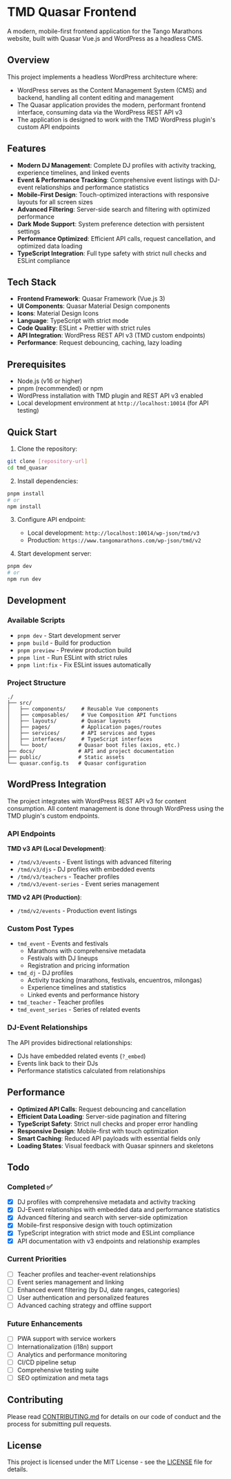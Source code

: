 # TMD Quasar Frontend

A modern, mobile-first frontend application for the Tango Marathons website,
built with Quasar Vue.js and WordPress as a headless CMS.

## Overview

This project implements a headless WordPress architecture where:

- WordPress serves as the Content Management System (CMS) and backend,
  handling all content editing and management
- The Quasar application provides the modern, performant frontend interface,
  consuming data via the WordPress REST API v3
- The application is designed to work with the TMD WordPress plugin's custom
  API endpoints

## Features

- **Modern DJ Management**: Complete DJ profiles with activity tracking,
  experience timelines, and linked events
- **Event & Performance Tracking**: Comprehensive event listings with
  DJ-event relationships and performance statistics
- **Mobile-First Design**: Touch-optimized interactions with responsive
  layouts for all screen sizes
- **Advanced Filtering**: Server-side search and filtering with optimized
  performance
- **Dark Mode Support**: System preference detection with persistent settings
- **Performance Optimized**: Efficient API calls, request cancellation, and
  optimized data loading
- **TypeScript Integration**: Full type safety with strict null checks and
  ESLint compliance

## Tech Stack

- **Frontend Framework**: Quasar Framework (Vue.js 3)
- **UI Components**: Quasar Material Design components
- **Icons**: Material Design Icons
- **Language**: TypeScript with strict mode
- **Code Quality**: ESLint + Prettier with strict rules
- **API Integration**: WordPress REST API v3 (TMD custom endpoints)
- **Performance**: Request debouncing, caching, lazy loading

## Prerequisites

- Node.js (v16 or higher)
- pnpm (recommended) or npm
- WordPress installation with TMD plugin and REST API v3 enabled
- Local development environment at `http://localhost:10014` (for API testing)

## Quick Start

1. Clone the repository:

```bash
git clone [repository-url]
cd tmd_quasar
```

2. Install dependencies:

```bash
pnpm install
# or
npm install
```

3. Configure API endpoint:

   - Local development: `http://localhost:10014/wp-json/tmd/v3`
   - Production: `https://www.tangomarathons.com/wp-json/tmd/v2`

4. Start development server:

```bash
pnpm dev
# or
npm run dev
```

## Development

### Available Scripts

- `pnpm dev` - Start development server
- `pnpm build` - Build for production
- `pnpm preview` - Preview production build
- `pnpm lint` - Run ESLint with strict rules
- `pnpm lint:fix` - Fix ESLint issues automatically

### Project Structure

```
./
├── src/
│   ├── components/     # Reusable Vue components
│   ├── composables/    # Vue Composition API functions
│   ├── layouts/        # Quasar layouts
│   ├── pages/          # Application pages/routes
│   ├── services/       # API services and types
│   ├── interfaces/     # TypeScript interfaces
│   └── boot/          # Quasar boot files (axios, etc.)
├── docs/              # API and project documentation
├── public/            # Static assets
└── quasar.config.ts   # Quasar configuration
```

## WordPress Integration

The project integrates with WordPress REST API v3 for content consumption. All
content management is done through WordPress using the TMD plugin's custom
endpoints.

### API Endpoints

**TMD v3 API (Local Development)**:

- `/tmd/v3/events` - Event listings with advanced filtering
- `/tmd/v3/djs` - DJ profiles with embedded events
- `/tmd/v3/teachers` - Teacher profiles
- `/tmd/v3/event-series` - Event series management

**TMD v2 API (Production)**:

- `/tmd/v2/events` - Production event listings

### Custom Post Types

- `tmd_event` - Events and festivals
  - Marathons with comprehensive metadata
  - Festivals with DJ lineups
  - Registration and pricing information
- `tmd_dj` - DJ profiles
  - Activity tracking (marathons, festivals, encuentros, milongas)
  - Experience timelines and statistics
  - Linked events and performance history
- `tmd_teacher` - Teacher profiles
- `tmd_event_series` - Series of related events

### DJ-Event Relationships

The API provides bidirectional relationships:

- DJs have embedded related events (`?_embed`)
- Events link back to their DJs
- Performance statistics calculated from relationships

## Performance

- **Optimized API Calls**: Request debouncing and cancellation
- **Efficient Data Loading**: Server-side pagination and filtering
- **TypeScript Safety**: Strict null checks and proper error handling
- **Responsive Design**: Mobile-first with touch optimization
- **Smart Caching**: Reduced API payloads with essential fields only
- **Loading States**: Visual feedback with Quasar spinners and skeletons

## Todo

### Completed ✅

- [x] DJ profiles with comprehensive metadata and activity tracking
- [x] DJ-Event relationships with embedded data and performance statistics
- [x] Advanced filtering and search with server-side optimization
- [x] Mobile-first responsive design with touch optimization
- [x] TypeScript integration with strict mode and ESLint compliance
- [x] API documentation with v3 endpoints and relationship examples

### Current Priorities

- [ ] Teacher profiles and teacher-event relationships
- [ ] Event series management and linking
- [ ] Enhanced event filtering (by DJ, date ranges, categories)
- [ ] User authentication and personalized features
- [ ] Advanced caching strategy and offline support

### Future Enhancements

- [ ] PWA support with service workers
- [ ] Internationalization (i18n) support
- [ ] Analytics and performance monitoring
- [ ] CI/CD pipeline setup
- [ ] Comprehensive testing suite
- [ ] SEO optimization and meta tags

## Contributing

Please read [CONTRIBUTING.md](CONTRIBUTING.md) for details on our code of conduct and the process for submitting pull requests.

## License

This project is licensed under the MIT License - see the [LICENSE](LICENSE) file for details.

